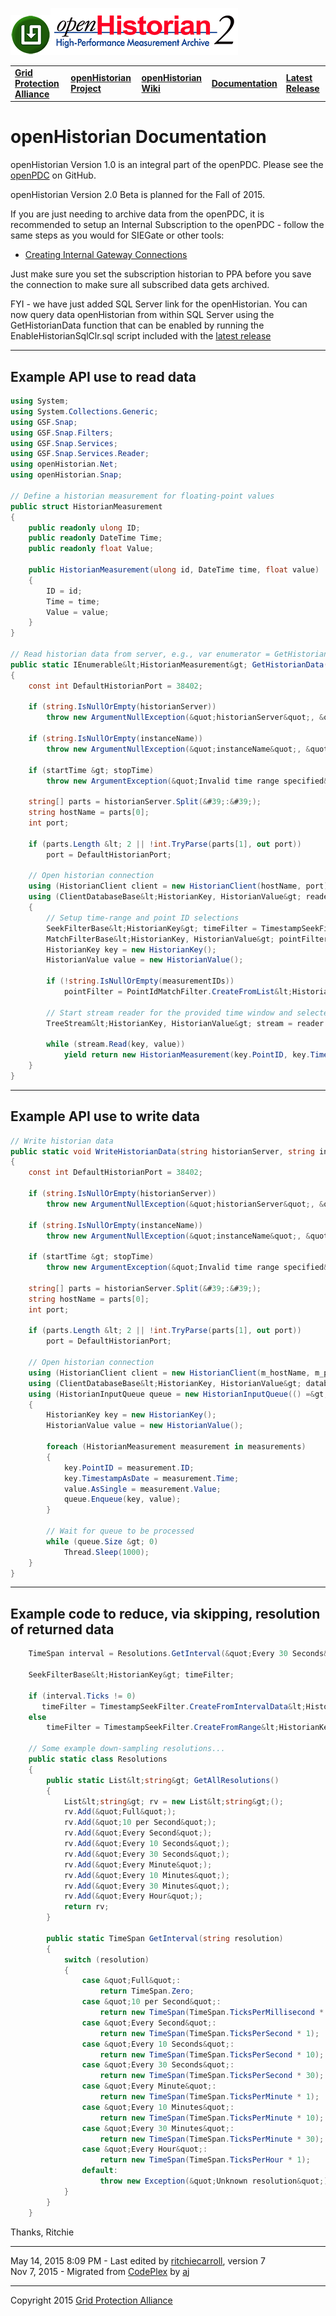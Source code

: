 [![](files/openH2_icon.png)![openHistorian](files/openHistorian2_Logo2016.png)](https://github.com/GridProtectionAlliance/openHistorian "openHistorian")

|   |   |   |   |   |
|---|---|---|---|---|
| **[Grid Protection Alliance](http://www.gridprotectionalliance.org "Grid Protection Alliance Home Page")** | **[openHistorian Project](https://github.com/GridProtectionAlliance/openHistorian "openPDC Project on GitHub")** | **[openHistorian Wiki](https://gridprotectionalliance.org/wiki/doku.php?id=openHistorian:overview "openHistorian Wiki")** | **[Documentation](openHistorian_Documentation.md "openHistorian")** | **[Latest Release](https://github.com/GridProtectionAlliance/openHistorian/releases "openHistorian Releases")** |

# openHistorian Documentation

openHistorian Version 1.0 is an integral part of the openPDC. Please see the [openPDC](https://github.com/GridProtectionAlliance/openPDC) on GitHub.

openHistorian Version 2.0 Beta is planned for the Fall of 2015.

If you are just needing to archive data from the openPDC, it is recommended to setup an Internal Subscription to the openPDC - follow the same steps as you would for SIEGate or other tools:

- [Creating Internal Gateway Connections](https://github.com/GridProtectionAlliance/SIEGate/blob/master/Source/Documentation/wiki/Creating_Internal_Gateway_Connections.md)

Just make sure you set the subscription historian to PPA before you save the connection to make sure all subscribed data gets archived.

FYI - we have just added SQL Server link for the openHistorian. You can now query data openHistorian from within SQL Server using the GetHistorianData function that can be enabled by running the EnableHistorianSqlClr.sql script included with the [latest release](https://github.com/GridProtectionAlliance/openHistorian/releases)

---

## Example API use to **read** data

```cs
using System;
using System.Collections.Generic;
using GSF.Snap;
using GSF.Snap.Filters;
using GSF.Snap.Services;
using GSF.Snap.Services.Reader;
using openHistorian.Net;
using openHistorian.Snap;

// Define a historian measurement for floating-point values
public struct HistorianMeasurement
{
    public readonly ulong ID;
    public readonly DateTime Time;
    public readonly float Value;

    public HistorianMeasurement(ulong id, DateTime time, float value)
    {
        ID = id;
        Time = time;
        Value = value;
    }
}

// Read historian data from server, e.g., var enumerator = GetHistorianData(&quot;127.0.0.1&quot;, &quot;PPA&quot;, DateTime.UtcNow.AddMinutes(-1.0D), DateTime.UtcNow)
public static IEnumerable&lt;HistorianMeasurement&gt; GetHistorianData(string historianServer, string instanceName, DateTime startTime, DateTime stopTime, string measurementIDs = null)
{
    const int DefaultHistorianPort = 38402;

    if (string.IsNullOrEmpty(historianServer))
        throw new ArgumentNullException(&quot;historianServer&quot;, &quot;Missing historian server parameter&quot;);

    if (string.IsNullOrEmpty(instanceName))
        throw new ArgumentNullException(&quot;instanceName&quot;, &quot;Missing historian instance name parameter&quot;);

    if (startTime &gt; stopTime)
        throw new ArgumentException(&quot;Invalid time range specified&quot;, &quot;startTime&quot;);

    string[] parts = historianServer.Split(&#39;:&#39;);
    string hostName = parts[0];
    int port;

    if (parts.Length &lt; 2 || !int.TryParse(parts[1], out port))
        port = DefaultHistorianPort;

    // Open historian connection
    using (HistorianClient client = new HistorianClient(hostName, port))
    using (ClientDatabaseBase&lt;HistorianKey, HistorianValue&gt; reader = client.GetDatabase&lt;HistorianKey, HistorianValue&gt;(instanceName))
    {
        // Setup time-range and point ID selections
        SeekFilterBase&lt;HistorianKey&gt; timeFilter = TimestampSeekFilter.CreateFromRange&lt;HistorianKey&gt;(startTime, stopTime);
        MatchFilterBase&lt;HistorianKey, HistorianValue&gt; pointFilter = null;
        HistorianKey key = new HistorianKey();
        HistorianValue value = new HistorianValue();

        if (!string.IsNullOrEmpty(measurementIDs))
            pointFilter = PointIdMatchFilter.CreateFromList&lt;HistorianKey, HistorianValue&gt;(measurementIDs.Split(&#39;,&#39;).Select(ulong.Parse));

        // Start stream reader for the provided time window and selected points
        TreeStream&lt;HistorianKey, HistorianValue&gt; stream = reader.Read(SortedTreeEngineReaderOptions.Default, timeFilter, pointFilter);

        while (stream.Read(key, value))
            yield return new HistorianMeasurement(key.PointID, key.TimestampAsDate, value.AsSingle);
    }
}
```

---

## Example API use to **write** data

```cs
// Write historian data
public static void WriteHistorianData(string historianServer, string instanceName, IEnumerable&lt;HistorianMeasurement&gt; measurements)
{
    const int DefaultHistorianPort = 38402;

    if (string.IsNullOrEmpty(historianServer))
        throw new ArgumentNullException(&quot;historianServer&quot;, &quot;Missing historian server parameter&quot;);

    if (string.IsNullOrEmpty(instanceName))
        throw new ArgumentNullException(&quot;instanceName&quot;, &quot;Missing historian instance name parameter&quot;);

    if (startTime &gt; stopTime)
        throw new ArgumentException(&quot;Invalid time range specified&quot;, &quot;startTime&quot;);

    string[] parts = historianServer.Split(&#39;:&#39;);
    string hostName = parts[0];
    int port;

    if (parts.Length &lt; 2 || !int.TryParse(parts[1], out port))
        port = DefaultHistorianPort;

    // Open historian connection
    using (HistorianClient client = new HistorianClient(m_hostName, m_port))
    using (ClientDatabaseBase&lt;HistorianKey, HistorianValue&gt; database = client.GetDatabase&lt;HistorianKey, HistorianValue&gt;(m_instanceName))
    using (HistorianInputQueue queue = new HistorianInputQueue(() =&gt; database))
    {
        HistorianKey key = new HistorianKey();
        HistorianValue value = new HistorianValue();
        
        foreach (HistorianMeasurement measurement in measurements)
        {
            key.PointID = measurement.ID;
            key.TimestampAsDate = measurement.Time;
            value.AsSingle = measurement.Value;
            queue.Enqueue(key, value);
        }

        // Wait for queue to be processed
        while (queue.Size &gt; 0)
            Thread.Sleep(1000);
    }
}
```

---

## Example code to **reduce**, via skipping, resolution of returned data

```cs
    TimeSpan interval = Resolutions.GetInterval(&quot;Every 30 Seconds&quot;);

    SeekFilterBase&lt;HistorianKey&gt; timeFilter;

    if (interval.Ticks != 0)
       timeFilter = TimestampSeekFilter.CreateFromIntervalData&lt;HistorianKey&gt;(startTime, stopTime, interval, new TimeSpan(TimeSpan.TicksPerMillisecond));
    else
        timeFilter = TimestampSeekFilter.CreateFromRange&lt;HistorianKey&gt;(startTime, stopTime);

    // Some example down-sampling resolutions...        
    public static class Resolutions
    {
        public static List&lt;string&gt; GetAllResolutions()
        {
            List&lt;string&gt; rv = new List&lt;string&gt;();
            rv.Add(&quot;Full&quot;);
            rv.Add(&quot;10 per Second&quot;);
            rv.Add(&quot;Every Second&quot;);
            rv.Add(&quot;Every 10 Seconds&quot;);
            rv.Add(&quot;Every 30 Seconds&quot;);
            rv.Add(&quot;Every Minute&quot;);
            rv.Add(&quot;Every 10 Minutes&quot;);
            rv.Add(&quot;Every 30 Minutes&quot;);
            rv.Add(&quot;Every Hour&quot;);
            return rv;
        }
 
        public static TimeSpan GetInterval(string resolution)
        {
            switch (resolution)
            {
                case &quot;Full&quot;:
                    return TimeSpan.Zero;
                case &quot;10 per Second&quot;:
                    return new TimeSpan(TimeSpan.TicksPerMillisecond * 100);
                case &quot;Every Second&quot;:
                    return new TimeSpan(TimeSpan.TicksPerSecond * 1);
                case &quot;Every 10 Seconds&quot;:
                    return new TimeSpan(TimeSpan.TicksPerSecond * 10);
                case &quot;Every 30 Seconds&quot;:
                    return new TimeSpan(TimeSpan.TicksPerSecond * 30);
                case &quot;Every Minute&quot;:
                    return new TimeSpan(TimeSpan.TicksPerMinute * 1);
                case &quot;Every 10 Minutes&quot;:
                    return new TimeSpan(TimeSpan.TicksPerMinute * 10);
                case &quot;Every 30 Minutes&quot;:
                    return new TimeSpan(TimeSpan.TicksPerMinute * 30);
                case &quot;Every Hour&quot;:
                    return new TimeSpan(TimeSpan.TicksPerHour * 1);
                default:
                    throw new Exception(&quot;Unknown resolution&quot;);
            }
        } 
    }
```

Thanks, Ritchie

---

May 14, 2015 8:09 PM - Last edited by [ritchiecarroll](https://github.com/ritchiecarroll), version 7  
Nov 7, 2015 - Migrated from [CodePlex](http://openhistorian.codeplex.com/documentation) by [aj](https://github.com/ajstadlin)

---

Copyright 2015 [Grid Protection Alliance](http://www.gridprotectionalliance.org)